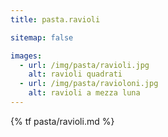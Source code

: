 ```yaml
---
title: pasta.ravioli

sitemap: false

images:
  - url: /img/pasta/ravioli.jpg
    alt: ravioli quadrati 
  - url: /img/pasta/ravioloni.jpg
    alt: ravioli a mezza luna
---
```


{% tf pasta/ravioli.md %}